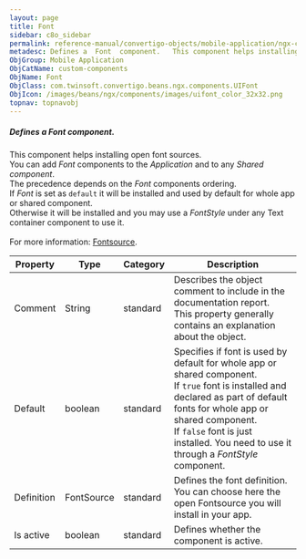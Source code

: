 ```yaml
---
layout: page
title: Font
sidebar: c8o_sidebar
permalink: reference-manual/convertigo-objects/mobile-application/ngx-components/custom-components/font/
metadesc: Defines a  Font  component.   This component helps installing open font sources.  You can add  Font  components to the  Application  and to any  Share
ObjGroup: Mobile Application
ObjCatName: custom-components
ObjName: Font
ObjClass: com.twinsoft.convertigo.beans.ngx.components.UIFont
ObjIcon: /images/beans/ngx/components/images/uifont_color_32x32.png
topnav: topnavobj
---
```

##### Defines a <i>Font</i> component. 

This component helps installing open font sources.<br/> You can add <i>Font</i> components to the <i>Application</i> and to any <i>Shared component</i>.<br/> The precedence depends on the <i>Font</i> components ordering.<br/> If <i>Font</i> is set as <code>default</code> it will be installed and used by default for whole app or shared component.<br/> Otherwise it will be installed and you may use a <i>FontStyle</i> under any Text container component to use it.<br/><br/> For more information: <a href='https://fontsource.org'>Fontsource</a>.

Property | Type | Category | Description
--- | --- | --- | ---
Comment | String | standard | Describes the object comment to include in the documentation report.<br/>This property generally contains an explanation about the object.
Default | boolean | standard | Specifies if font is used by default for whole app or shared component.<br/>If <code>true</code> font is installed and declared as part of default fonts for whole app or shared component.<br/> If <code>false</code> font is just installed. You need to use it through a <i>FontStyle</i> component.
Definition | FontSource | standard | Defines the font definition.<br/>You can choose here the open Fontsource you will install in your app.
Is active | boolean | standard | Defines whether the component is active.<br/>
